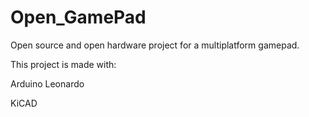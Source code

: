 # Open_GamePad
Open source and open hardware project for a multiplatform gamepad.





This project is made with:

  Arduino Leonardo
  
  KiCAD
